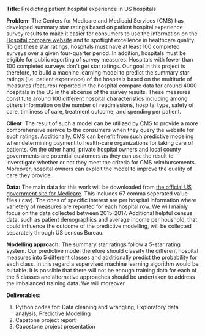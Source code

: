 **Title:** Predicting patient hospital experience in US hospitals

**Problem:**  The Centers for Medicare and Medicaid Services (CMS) has developed summary star ratings based on patient hospital experience  survey results to make it easier for consumers to use the information on the [Hospital compare website](https://www.medicare.gov/hospitalcompare/search.html?) and to spotlight excellence in healthcare quality. To get these star ratings, hospitals must have at least 100 completed surveys over a given four-quarter period. In addition, hospitals must be eligible for public reporting of survey measures. Hospitals with fewer than 100 completed surveys don't get star ratings. Our goal in this project is therefore, to build a machine learning model to predict the summary star ratings (i.e. patient experience) of the hospitals based on the multitude of measures (features) reported in the hospital compare data for around 4000 hospitals in the US in the abcense of the survey results. These  measures constitute around 100 different hospital characteristics including among others information on the number of readmissions, hospital type, safety of care, timliness of care, treatment outcome, and spending per patient. 

**Client:** The result of such a model can be utilized by CMS to provide a more comprehensive serivce to the consumers when they query the website for such ratings. Additionally, CMS can benefit from such predictive modeling when determining payment to health-care organizations for taking care of patients. On the other hand, private hospital owners and local county governments are potential customers as they can use the result to inverstigate whether or not they meet the criteria for CMS reimbursements. Moreover, hospital owners can exploit the model to improve the quality of care they provide. 

**Data:** The main data for this work will be downloaded from [the official US government site for Medicare](https://data.medicare.gov/data/hospital-compare). This includes 67 comma seperated value files (.csv). The ones of specific interest are per hospital information where varietery of measures are reported for each hospital row. We will mainly focus on the data collected between 2015-2017. Additional helpful census data, such as patient demographics and average income per houshold, that could influence the outcome of the predictive modelling, will be collected separately through US census Bureau.

**Modelling approach:** The summary star ratings follow a  5-star rating system. Our predictive model therefore should classify the different hospital  measures into 5 different classes and additionally predict the probability for each class. In this regard a supervised machine learning algorithm would be suitable. It is possible that there will not be enough training data for each of the 5 classes and alternative approaches should be undertaken to address the imbalanced training data. We will moreover 

**Deliverables:** 
1. Python codes for: Data cleaning and wrangling, Exploratory data analysis, Predictive Modelling
2. Capstone project report
3. Capostone project presentation
                   




